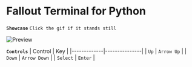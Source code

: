 # Fallout Terminal for Python
**`Showcase`** `Click the gif if it stands still`

![Preview](https://r2.e-z.host/e98ea7f5-25b5-4b34-b6c3-16f206b094dc/hvio6i29.gif)

**`Controls`**
| Control     | Key           |
|-------------|---------------|
| `Up`        | `Arrow Up`    |
| `Down`      | `Arrow Down`  |
| `Select`    | `Enter`       |
